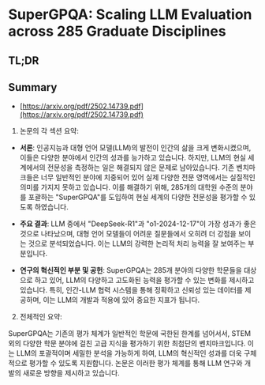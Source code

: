 # SuperGPQA: Scaling LLM Evaluation across 285 Graduate Disciplines
## TL;DR
## Summary
- [https://arxiv.org/pdf/2502.14739.pdf](https://arxiv.org/pdf/2502.14739.pdf)

1. 논문의 각 섹션 요약:

- **서론**:
  인공지능과 대형 언어 모델(LLM)의 발전이 인간의 삶을 크게 변화시켰으며, 이들은 다양한 분야에서 인간의 성과를 능가하고 있습니다. 하지만, LLM의 현실 세계에서의 전문성을 측정하는 일은 해결되지 않은 문제로 남아있습니다. 기존 벤치마크들은 너무 일반적인 분야에 치중되어 있어 실제 다양한 전문 영역에서는 실질적인 의미를 가지지 못하고 있습니다. 이를 해결하기 위해, 285개의 대학원 수준의 분야를 포괄하는 "SuperGPQA"를 도입하여 현실 세계의 다양한 전문성을 평가할 수 있도록 하였습니다.

- **주요 결과**:
  LLM 중에서 "DeepSeek-R1"과 "o1-2024-12-17"이 가장 성과가 좋은 것으로 나타났으며, 대형 언어 모델들이 어려운 질문들에서 오히려 더 강점을 보이는 것으로 분석되었습니다. 이는 LLM의 강력한 논리적 처리 능력을 잘 보여주는 부분입니다.

- **연구의 혁신적인 부분 및 공헌**:
  SuperGPQA는 285개 분야의 다양한 학문들을 대상으로 하고 있어, LLM의 다양하고 고도화된 능력을 평가할 수 있는 변화를 제시하고 있습니다. 특히, 인간-LLM 협력 시스템을 통해 정확하고 신뢰성 있는 데이터를 제공하며, 이는 LLM의 개발과 적용에 있어 중요한 지표가 됩니다.

2. 전체적인 요약:

SuperGPQA는 기존의 평가 체계가 일반적인 학문에 국한된 한계를 넘어서서, STEM 외의 다양한 학문 분야에 걸친 고급 지식을 평가하기 위한 최첨단의 벤치마크입니다. 이는 LLM의 포괄적이며 세밀한 분석을 가능하게 하여, LLM의 혁신적인 성과를 더욱 구체적으로 평가할 수 있도록 지원합니다. 논문은 이러한 평가 체계를 통해 LLM 연구와 개발의 새로운 방향을 제시하고 있습니다.